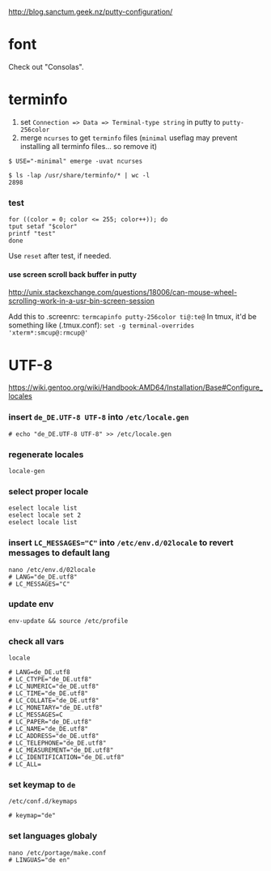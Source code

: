 http://blog.sanctum.geek.nz/putty-configuration/

# font
Check out "Consolas".

# terminfo

1. set ``Connection => Data => Terminal-type string`` in putty to ``putty-256color``
2. merge ``ncurses`` to get ``terminfo`` files
    (``minimal`` useflag may prevent installing all terminfo files... so remove it)

````
$ USE="-minimal" emerge -uvat ncurses

$ ls -lap /usr/share/terminfo/* | wc -l
2898
````

### test

````
for ((color = 0; color <= 255; color++)); do
tput setaf "$color"
printf "test"
done

````

Use ``reset`` after test, if needed.

#### use screen scroll back buffer in putty
http://unix.stackexchange.com/questions/18006/can-mouse-wheel-scrolling-work-in-a-usr-bin-screen-session

Add this to .screenrc: ``termcapinfo putty-256color ti@:te@``
In tmux, it'd be something like (.tmux.conf): ``set -g terminal-overrides 'xterm*:smcup@:rmcup@'``



# UTF-8

https://wiki.gentoo.org/wiki/Handbook:AMD64/Installation/Base#Configure_locales

### insert ``de_DE.UTF-8 UTF-8`` into ``/etc/locale.gen``
````
# echo "de_DE.UTF-8 UTF-8" >> /etc/locale.gen
````

### regenerate locales
````
locale-gen
````

### select proper locale
````
eselect locale list
eselect locale set 2
eselect locale list
````

### insert ``LC_MESSAGES="C"`` into ``/etc/env.d/02locale`` to revert messages to default lang
````
nano /etc/env.d/02locale
# LANG="de_DE.utf8"
# LC_MESSAGES="C"

````

### update env
````
env-update && source /etc/profile
````

### check all vars
````
locale

# LANG=de_DE.utf8
# LC_CTYPE="de_DE.utf8"
# LC_NUMERIC="de_DE.utf8"
# LC_TIME="de_DE.utf8"
# LC_COLLATE="de_DE.utf8"
# LC_MONETARY="de_DE.utf8"
# LC_MESSAGES=C
# LC_PAPER="de_DE.utf8"
# LC_NAME="de_DE.utf8"
# LC_ADDRESS="de_DE.utf8"
# LC_TELEPHONE="de_DE.utf8"
# LC_MEASUREMENT="de_DE.utf8"
# LC_IDENTIFICATION="de_DE.utf8"
# LC_ALL=
````


### set keymap to ``de``
````
/etc/conf.d/keymaps

# keymap="de"
````

### set languages globaly
````
nano /etc/portage/make.conf
# LINGUAS="de en"
````
